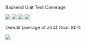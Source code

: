 Backend Unit Test Coverage

![](https://img.shields.io/badge/Coverage-45%25-F2C572.svg?style=flat&logo=jest&label=Statements&prefix=$statements$) ![](https://img.shields.io/badge/Coverage-19%25-F2C572.svg?style=flat&logo=jest&label=Branches&prefix=$branches$) ![](https://img.shields.io/badge/Coverage-25%25-F2C572.svg?style=flat&logo=jest&label=Functions&prefix=$functions$) ![](https://img.shields.io/badge/Coverage-43%25-F2C572.svg?style=flat&logo=jest&label=Lines&prefix=$lines$)

Overall (average of all 4) Goal: 80%

![](https://img.shields.io/badge/Coverage-34%25-F2C572.svg?style=flat&logo=jest&label=Overall&prefix=$coverage$)